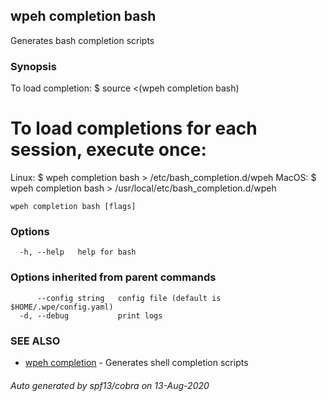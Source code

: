 ## wpeh completion bash

Generates bash completion scripts

### Synopsis

To load completion:
$ source <(wpeh completion bash)

# To load completions for each session, execute once:
Linux:
	$ wpeh completion bash > /etc/bash_completion.d/wpeh
MacOS:
	$ wpeh completion bash > /usr/local/etc/bash_completion.d/wpeh

```
wpeh completion bash [flags]
```

### Options

```
  -h, --help   help for bash
```

### Options inherited from parent commands

```
      --config string   config file (default is $HOME/.wpe/config.yaml)
  -d, --debug           print logs
```

### SEE ALSO

* [wpeh completion](wpeh_completion.md)	 - Generates shell completion scripts

###### Auto generated by spf13/cobra on 13-Aug-2020
